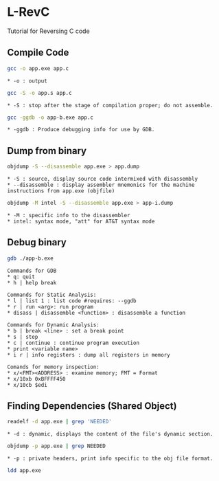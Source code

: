 # L-RevC
Tutorial for Reversing C code

Compile Code
------

```bash
gcc -o app.exe app.c
```
	* -o : output 

```bash
gcc -S -o app.s app.c 
```
	* -S : stop after the stage of compilation proper; do not assemble.


```bash
gcc -ggdb -o app-b.exe app.c 
```
	* -ggdb : Produce debugging info for use by GDB. 




Dump from binary
------

```bash
objdump -S --disassemble app.exe > app.dump
```
	* -S : source, display source code intermixed with disassembly 
	* --disassemble : display assembler mnemonics for the machine instructions from app.exe (objfile)

```bash
objdump -M intel -S --disassemble app.exe > app-i.dump 
```
	* -M : specific info to the disassembler
	* intel: syntax mode, "att" for AT&T syntax mode


Debug binary
------
```bash
gdb ./app-b.exe
```
	Commands for GDB
	* q: quit
	* h | help break

	Commands for Static Analysis:
	* l | list 1 : list code #requires: --ggdb
	* r | run <arg>: run program
	* disass | disassemble <function> : disassemble a function

	Commands for Dynamic Analysis:
	* b | break <line> : set a break point
	* s | step
	* c | continue : continue program execution
	* print <variable name>
	* i r | info registers : dump all registers in memory

	Comands for memory inspection:
	* x/<FMT><ADDRESS> : examine memory; FMT = Format
	* x/10xb 0xBFFFF450
	* x/10cb $edi





Finding Dependencies (Shared Object)
------

```bash
readelf -d app.exe | grep 'NEEDED'
```
	* -d : dynamic, displays the content of the file's dynamic section. 


```bash
objdump -p app.exe | grep NEEDED
```
	* -p : private headers, print info specific to the obj file format. 

```bash
ldd app.exe
```